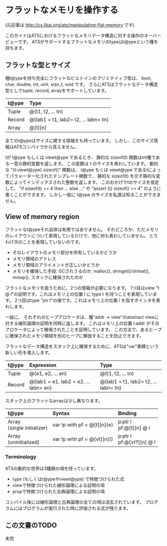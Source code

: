 # フラットなメモリを操作する

(元記事は http://cs.likai.org/ats/manipulating-flat-memory です)

このガイドはATSにおけるフラットなメモリデータ構造に対する操作のオーバービューです。
ATSがサポートするフラットなメモリのtypeはt@ypeという種を持ちます。

## フラットな型とサイズ

種t@ypeを持ち完全にフラットなビルトインのプリミテイィブ型は、
bool, char, double, int, uint, size_t, void です。
さらにATSはフラットなデータ構造型としてtuple, record, arrayをサポートしています。

| t@ype      | Type                                 |
|:-----------|:-------------------------------------|
| Tuple      | @(t1, t2, ... tn)                    |
| Record     | @{lab1 = t1, lab2= t2, ... labn= tn} |
| Array      | @[t][n]                              |

全てのt@ypeはサイズに関する情報をも持っています。
しかし、このサイズ情報はATSコンパイラから見えません。

tが t@ype もしくは viewt@ype であるとき、
静的な sizeof(t) 関数はint種である一意の静的変数を返します。
この変数は t のサイズを表わしています。
動的な "{t:viewt@ype} sizeof()" 関数は、
t@ype もくは viewt@ype であるtによってパラメーター化されたテンプレート関数で、
静的な sizeof(t) を示す静的な変数によってインデックスされた整数を返します。
このおかげでtのサイズを仮定して、
"if sizeof(t) == 4 then ... else ..." や "assert {t} sizeof() == 4"
のように書くことができます。
しかし一般に t@ype のサイズを私達は知ることができません。

## View of memory region

フラットなt@ypeそれ自体は有用ではありません。
それどころか、ただメモリのレイアウトについて表現しているだけで、他に何も表わしていません。
とりわけ次のことを表現していないのです。

* そのレイアウトのメモリ部分を所有しているかどうか
* メモリ領域のアドレス
* メモリ領域のアライメントが正しいかどうか
* メモリを確保した手段: GCされうるのか, malloc(), shmget()/shmat(), mmap(), スタックに確保されたのか

フラットなメモリを扱うために、2つの情報が必要になります。
1つ目はview "t @ l"の証明です。これはメモリ上の位置 l に type t を持つことを表現しています。
2つ目はtype "ptr l"の値です。これはメモリ上の位置 l を指すポインタを表わします。

一般に、
それぞれのヒープアロケータは、種"addr -> view"のabstract viewに対する線形論理の証明を同時に返します。
これはメモリ上の位置 l:addr がそのアロケータによって確保されたことを証明しています。
この方法で、あるヒープに確保されたメモリ領域を別のヒープに解放することを防止できます。

フラットなデータ構造をスタック上に確保するために、ATSは"var"束縛という新しい形を導入します。

| t@ype      | Expression                            | Type                                 |
|:-----------|:--------------------------------------|:-------------------------------------|
| Tuple      | @(e1, e2, ... en)                     | @(t1, t2, ... tn)                    |
| Record     | @{lab1 = e1, lab2 = e2, ... labn= en} | @{lab1 = t1, lab2= t2, ... labn= tn} |

スタック上のフラットなarrayは少し異なります。

<table>
<thead>
<tr>
<th align="left">t@ype</th>
<th align="left">Syntax</th>
<th align="left">Binding</th>
</tr>
</thead>
<tbody>
<tr>
<td align="left">Array<br />
(single initializer)<br />
</td>
<td align="left">var !p with pf = @[t][n](e)<br />
</td>
<td align="left">p:ptr l<br />pf:@[t][n] @ l<br />
</td>
</tr>
<tr>
<td align="left">Array<br />
(uninitialized)</td>
<td align="left">var !p with pf = @[vt][n]()</td>
<td align="left">p:ptr l<br />pf:@[vt?][n] @ l<br />
</td>
</tr>
</tbody>
</table>

### Terminology

ATSの動的な世界は3種類の項を持っています。

* type (もしくはt@ypeやviewt@ype) で特徴づけられた式
* viewで特徴づけられた線形論理による証明の項
* propで特徴づけられた古典論理による証明の項

コンパイル後には線形論理と古典論理の全ての項は消去されています。
プログラムにはプログラムが実行された時に評価される式が残ります。

## この文書のTODO

未完

